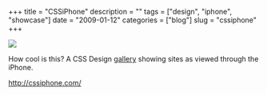 +++
title = "CSSiPhone"
description = ""
tags = ["design", "iphone", "showcase"]
date = "2009-01-12"
categories = ["blog"]
slug = "cssiphone"
+++



  <div class="notebook-screenshot"><a href="http://cssiphone.com/"><img src="http://media.konigi.com/bluga/wt496b2cce818dc.jpg"/></a></div><p>How cool is this? A CSS Design <a href="http://cssiphone.com/">gallery</a> showing sites as viewed through the iPhone. </p>
    
  <a href="http://cssiphone.com/">http://cssiphone.com/</a>
